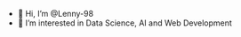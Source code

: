 - 👋 Hi, I’m @Lenny-98
- 👀 I’m interested in Data Science, AI and Web Development

<!---
Lenny-98/Lenny-98 is a ✨ special ✨ repository because its `README.md` (this file) appears on your GitHub profile.
You can click the Preview link to take a look at your changes.
--->
